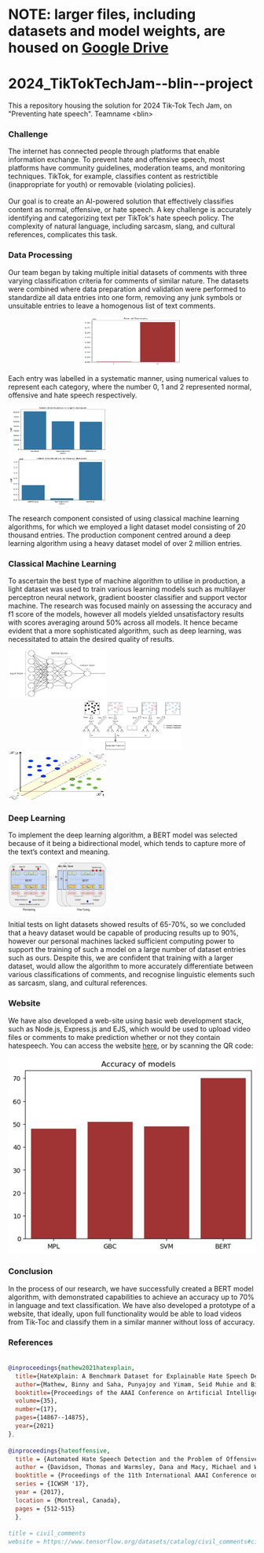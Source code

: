 # NOTE: larger files, including datasets and model weights, are housed on [Google Drive](https://drive.google.com/drive/folders/14nzDT1nva1aNvQ5VoHZnZd-YZccn8ymx?usp=sharing)

# 2024_TikTokTechJam--blin--project
This a repository housing the solution for 2024 Tik-Tok Tech Jam, on "Preventing hate speech". Teamname &lt;blin>
### Challenge 

 The internet has connected people through platforms that enable information
  exchange. To prevent hate and offensive speech, most platforms have
    community guidelines, moderation teams, and monitoring techniques. TikTok,
    for example, classifies content as restrictible (inappropriate for youth) or
    removable (violating policies). </br> </br> 
Our goal is to create an AI-powered solution
    that effectively classifies content as normal, offensive, or hate speech. A
    key challenge is accurately identifying and categorizing text per TikTok's
    hate speech policy. The complexity of natural language, including sarcasm,
    slang, and cultural references, complicates this task.

### Data Processing
Our team began by taking multiple initial datasets of comments with three varying classification criteria for comments of similar nature. The datasets were combined where data preparation and validation were performed to standardize all data entries into one form, removing any junk symbols or unsuitable entries to  leave a homogenous list of text comments.

<center>
    <div>
    <img src="site/public/images/output.png" width="200" height="100"/>
    </div>
</center>

Each entry was labelled in a systematic manner, using numerical values to represent each category, where the number 0, 1 and 2 represented normal, offensive and hate speech respectively. 

<left>
    <div>
    <img src="site/public/images/Dist1.jpg" width="200" height="100"/>
    </div>
</left>
<right>
    <div>
    <img src="site/public/images/Dist2.jpg" width="200" height="100"/>
    </div>
</right>

The research component consisted of using classical machine learning algorithms, for which we employed a light dataset model consisting of 20 thousand entries. The production component centred around a deep learning algorithm using a heavy dataset model of over 2 million entries.

### Classical Machine Learning
To ascertain the best type of machine algorithm to utilise in production, a light dataset was used to train various learning models such as multilayer perceptron neural network, gradient booster classifier and support vector machine. The research was focused mainly on assessing the accuracy and f1 score of the models, however all models yielded unsatisfactory results with scores averaging around 50% across all models. It hence became evident that a more sophisticated algorithm, such as deep learning, was necessitated to attain the desired quality of results.

<left>
    <div>
    <img src="site/public/images/MLP.png" width="200" height="100"/>
    </div>
</left>
<center>
    <div>
    <img src="site/public/images/Tree.png" width="200" height="100"/>
    </div>
</center>
<right>
    <div>
    <img src="site/public/images/SVL.png" width="200" height="100"/>
    </div>
</right>

### Deep Learning
To implement the deep learning algorithm, a BERT model was selected because of it being a bidirectional model, which tends to capture more of the text’s context and meaning. 

<p align="center">
    <div>
    <img src="site/public/images/BERT.png" width="200" height="100"/>
    </div>
</p>

Initial tests on light datasets showed results of 65-70%, so we concluded that a heavy dataset would be capable of producing results up to 90%, however our personal machines lacked sufficient computing power to support the training of such a model on a large number of dataset entries such as ours. Despite this, we are confident that training with a larger dataset, would allow the algorithm to more accurately differentiate between various classifications of comments, and recognise linguistic elements such as sarcasm, slang, and cultural references.

### Website
We have also developed a web-site using basic web development stack, such as Node.js, Express.js and EJS, which would be used to upload video files or comments to make prediction whether or not they contain hatespeech. You can access the website [here](), or by scanning the QR code:

<center>
    <div align="center">
    <img src="site/public/images/Comp.png"  width: 45%; height: auto;/>
    </div>
</center>

### Conclusion
In the process of our research, we have successfully created a BERT model algorithm, with demonstrated capabilities to achieve an accuracy up to 70% in language and text classification. We have also developed a prototype of a website, that ideally, upon full functionality would be able to load videos from Tik-Toc and classify them in a similar manner without loss of accuracy.

### References
~~~bibtex

@inproceedings{mathew2021hatexplain,
  title={HateXplain: A Benchmark Dataset for Explainable Hate Speech Detection},
  author={Mathew, Binny and Saha, Punyajoy and Yimam, Seid Muhie and Biemann, Chris and Goyal, Pawan and Mukherjee, Animesh},
  booktitle={Proceedings of the AAAI Conference on Artificial Intelligence},
  volume={35},
  number={17},
  pages={14867--14875},
  year={2021}
},

@inproceedings{hateoffensive,
  title = {Automated Hate Speech Detection and the Problem of Offensive Language},
  author = {Davidson, Thomas and Warmsley, Dana and Macy, Michael and Weber, Ingmar}, 
  booktitle = {Proceedings of the 11th International AAAI Conference on Web and Social Media},
  series = {ICWSM '17},
  year = {2017},
  location = {Montreal, Canada},
  pages = {512-515}
  },

title = civil_comments
website = https://www.tensorflow.org/datasets/catalog/civil_comments#civil_commentscivilcomments_default_config
~~~
